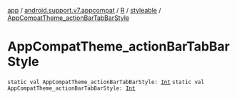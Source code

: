 [app](../../../index.md) / [android.support.v7.appcompat](../../index.md) / [R](../index.md) / [styleable](index.md) / [AppCompatTheme_actionBarTabBarStyle](.)

# AppCompatTheme_actionBarTabBarStyle

`static val AppCompatTheme_actionBarTabBarStyle: `[`Int`](https://kotlinlang.org/api/latest/jvm/stdlib/kotlin/-int/index.html)
`static val AppCompatTheme_actionBarTabBarStyle: `[`Int`](https://kotlinlang.org/api/latest/jvm/stdlib/kotlin/-int/index.html)